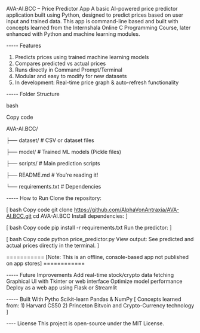 AVA-AI.BCC – Price Predictor App
A basic AI-powered price predictor application built using Python, designed to predict prices based on user input and trained data. This app is command-line based and built with concepts learned from the Internshala Online C Programming Course, later enhanced with Python and machine learning modules.

----- Features
1. Predicts prices using trained machine learning models
2. Compares predicted vs actual prices
3. Runs directly in Command Prompt/Terminal
4. Modular and easy to modify for new datasets
5. In development: Real-time price graph & auto-refresh functionality

----- Folder Structure

bash

Copy code

AVA-AI.BCC/

├── dataset/               # CSV or dataset files

├── model/                 # Trained ML models (Pickle files)

├── scripts/               # Main prediction scripts

├── README.md              # You're reading it!

└── requirements.txt       # Dependencies


----- How to Run
Clone the repository:

[
bash
Copy code
git clone https://github.com/AlphaVonAntraxia/AVA-AI.BCC.git
cd AVA-AI.BCC
Install dependencies:
]

[
bash
Copy code
pip install -r requirements.txt
Run the predictor:
]

[
bash
Copy code
python price_predictor.py
View output: See predicted and actual prices directly in the terminal.
]

=========== [Note: This is an offline, console-based app not published on app stores] ============

----- Future Improvements
Add real-time stock/crypto data fetching
Graphical UI with Tkinter or web interface
Optimize model performance
Deploy as a web app using Flask or Streamlit

----- Built With
Pytho
Scikit-learn
Pandas & NumPy
[
Concepts learned from: 1) Harvard CS50
                        2) Princeton Bitvoin and Crypto-Currency technology
]                        

---- License
This project is open-source under the MIT License.
